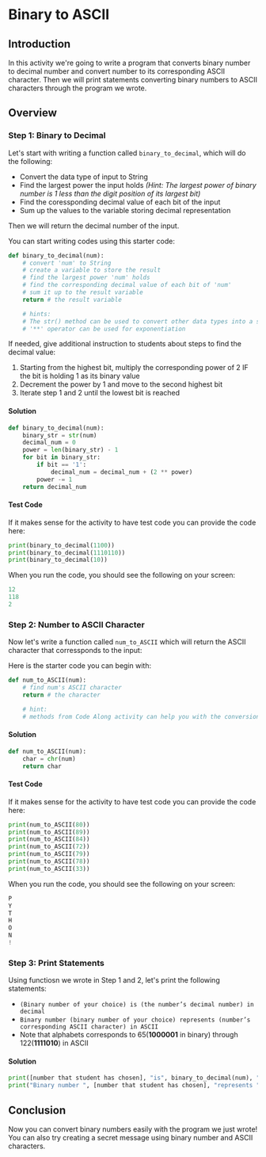 # Binary to ASCII

## Introduction

In this activity we're going to write a program that converts binary number to decimal number and convert number to its corresponding ASCII character. Then we will print statements converting binary numbers to ASCII characters through the program we wrote.

## Overview

### Step 1: Binary to Decimal

Let's start with writing a function called `binary_to_decimal`, which will do the following:

* Convert the data type of input to String 
* Find the largest power the input holds
*(Hint: The largest power of binary number is 1 less than the digit position of its largest bit)*
* Find the coressponding decimal value of each bit of the input
* Sum up the values to the variable storing decimal representation 

Then we will return the decimal number of the input.

You can start writing codes using this starter code: 
```py
def binary_to_decimal(num):
    # convert 'num' to String
    # create a variable to store the result
    # find the largest power 'num' holds 
    # find the corresponding decimal value of each bit of 'num'
    # sum it up to the result variable 
	return # the result variable

    # hints: 
    # The str() method can be used to convert other data types into a string version.
    # '**' operator can be used for exponentiation 
```

If needed, give additional instruction to students about steps to find the decimal value:
1. Starting from the highest bit, multiply the corresponding power of 2 IF the bit is holding 1 as its binary value 
2. Decrement the power by 1 and move to the second highest bit 
3. Iterate step 1 and 2 until the lowest bit is reached

#### Solution

```py
def binary_to_decimal(num):
    binary_str = str(num)
    decimal_num = 0
    power = len(binary_str) - 1
    for bit in binary_str:
        if bit == '1':
            decimal_num = decimal_num + (2 ** power)
        power -= 1
    return decimal_num
```
#### Test Code

If it makes sense for the activity to have test code you can provide the code here:

```py
print(binary_to_decimal(1100))
print(binary_to_decimal(1110110))
print(binary_to_decimal(10))
```
When you run the code, you should see the following on your screen: 

```py
12
118
2
```

### Step 2: Number to ASCII Character 

Now let's write a function called `num_to_ASCII` which will return the ASCII character that corressponds to the input:

Here is the starter code you can begin with: 
```py
def num_to_ASCII(num): 
	# find num's ASCII character 
	return # the character 

    # hint: 
    # methods from Code Along activity can help you with the conversion
```

#### Solution

```py
def num_to_ASCII(num): 
	char = chr(num)
	return char
```

#### Test Code

If it makes sense for the activity to have test code you can provide the code here:

```py
print(num_to_ASCII(80))
print(num_to_ASCII(89))
print(num_to_ASCII(84))
print(num_to_ASCII(72))
print(num_to_ASCII(79))
print(num_to_ASCII(78))
print(num_to_ASCII(33))
```

When you run the code, you should see the following on your screen: 

```py
P
Y
T
H
O
N
!
```

### Step 3: Print Statements

Using functiosn we wrote in Step 1 and 2, let's print the following statements: 

* `(Binary number of your choice) is (the number’s decimal number) in decimal`
* `Binary number (binary number of your choice) represents (number’s corresponding ASCII character) in ASCII`
* Note that alphabets corresponds to 65(**1000001** in binary) through 122(**1111010**) in ASCII 



#### Solution

```py
print([number that student has chosen], "is", binary_to_decimal(num), "in decimal.")
print("Binary number ", [number that student has chosen], "represents ", num_to_ASCII(binary_to_decimal(num)), "in ASCII.")
```

## Conclusion

Now you can convert binary numbers easily with the program we just wrote! 
You can also try creating a secret message using binary number and ASCII characters. 